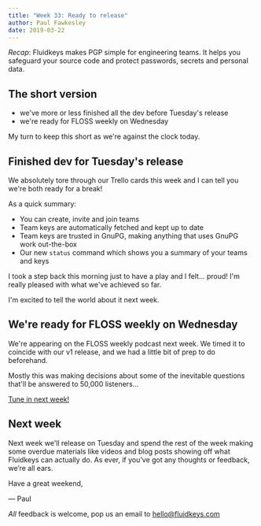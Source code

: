 ```yaml
---
title: "Week 33: Ready to release"
author: Paul Fawkesley
date: 2019-03-22
---
```


_Recap_: Fluidkeys makes PGP simple for engineering teams. It helps you safeguard your source code and protect passwords, secrets and personal data.

## The short version

* we've more or less finished all the dev before Tuesday's release
* we're ready for FLOSS weekly on Wednesday

My turn to keep this short as we're against the clock today.

## Finished dev for Tuesday's release

We absolutely tore through our Trello cards this week and I can tell you we're both ready for
a break!

As a quick summary:

* You can create, invite and join teams
* Team keys are automatically fetched and kept up to date
* Team keys are trusted in GnuPG, making anything that uses GnuPG work out-the-box
* Our new `status` command which shows you a summary of your teams and keys

I took a step back this morning just to have a play and I felt... proud! I'm really pleased
with what we've achieved so far.

I'm excited to tell the world about it next week.

## We're ready for FLOSS weekly on Wednesday

We're appearing on the FLOSS weekly podcast next week. We timed it to coincide with our v1 release,
and we had a little bit of prep to do beforehand.

Mostly this was making decisions about some of the inevitable questions that'll be answered to
50,000 listeners...

[Tune in next week!](https://twit.tv/shows/floss-weekly)

## Next week

Next week we'll release on Tuesday and spend the rest of the week making some overdue materials
like videos and blog posts showing off what Fluidkeys can actually do.
As ever, if you’ve got any thoughts or feedback, we’re all ears.

Have a great weekend,

— Paul

*All* feedback is welcome, pop us an email to
[hello@fluidkeys.com](mailto:hello@fluidkeys.com)

